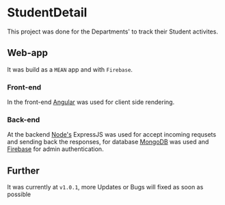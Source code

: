 # StudentDetail

This project was done for the Departments' to track their Student activites.

## Web-app

It was build as a `MEAN` app and with `Firebase`.

### Front-end

In the front-end [Angular](https://angular.io) was used for client side rendering.

### Back-end

At the backend [Node's](https://nodejs.org) ExpressJS was used for accept incoming requsets and sending back the responses, for database [MongoDB](https://mongodb.com) was used and [Firebase](https://firebase.google.com) for admin authentication.

## Further

It was currently at `v1.0.1`, more Updates or Bugs will fixed as soon as possible
